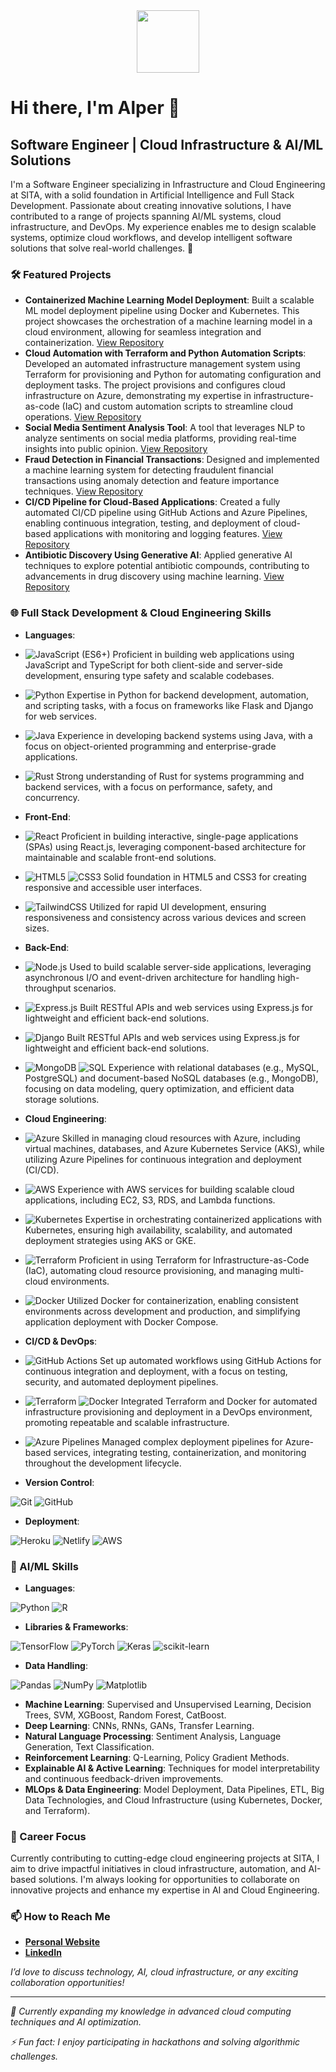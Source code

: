 <!--
**artificialvirus/artificialvirus** is a ✨ _special_ ✨ repository because its `README.md` (this file) appears on your GitHub profile.

Here are some ideas to get you started:

- 🔭 I’m currently working on ...
- 🌱 I’m currently learning ...
- 👯 I’m looking to collaborate on ...
- 🤔 I’m looking for help with ...
- 💬 Ask me about ...
- 📫 How to reach me: ...
- 😄 Pronouns: ...
- ⚡ Fun fact: ...
-->

<div id="header" align="center">
  <img src="https://media.giphy.com/media/YYW0hHizzIOrlhimPG/giphy.gif" width="100"/>
</div>

# Hi there, I'm Alper 👋

## Software Engineer | Cloud Infrastructure & AI/ML Solutions

I'm a Software Engineer specializing in Infrastructure and Cloud Engineering at SITA, with a solid foundation in Artificial Intelligence and Full Stack Development. Passionate about creating innovative solutions, I have contributed to a range of projects spanning AI/ML systems, cloud infrastructure, and DevOps. My experience enables me to design scalable systems, optimize cloud workflows, and develop intelligent software solutions that solve real-world challenges. 🚀

### 🛠️ Featured Projects

- **Containerized Machine Learning Model Deployment**: Built a scalable ML model deployment pipeline using Docker and Kubernetes. This project showcases the orchestration of a machine learning model in a cloud environment, allowing for seamless integration and containerization. [View Repository](https://github.com/artificialvirus/)
- **Cloud Automation with Terraform and Python Automation Scripts**: Developed an automated infrastructure management system using Terraform for provisioning and Python for automating configuration and deployment tasks. The project provisions and configures cloud infrastructure on Azure, demonstrating my expertise in infrastructure-as-code (IaC) and custom automation scripts to streamline cloud operations. [View Repository](https://github.com/artificialvirus/)
- **Social Media Sentiment Analysis Tool**: A tool that leverages NLP to analyze sentiments on social media platforms, providing real-time insights into public opinion. [View Repository](https://github.com/artificialvirus/)
- **Fraud Detection in Financial Transactions**: Designed and implemented a machine learning system for detecting fraudulent financial transactions using anomaly detection and feature importance techniques. [View Repository](https://github.com/artificialvirus/)
- **CI/CD Pipeline for Cloud-Based Applications**: Created a fully automated CI/CD pipeline using GitHub Actions and Azure Pipelines, enabling continuous integration, testing, and deployment of cloud-based applications with monitoring and logging features. [View Repository](https://github.com/artificialvirus/)
- **Antibiotic Discovery Using Generative AI**: Applied generative AI techniques to explore potential antibiotic compounds, contributing to advancements in drug discovery using machine learning. [View Repository](https://github.com/artificialvirus/)

### 🌐 Full Stack Development & Cloud Engineering Skills

- **Languages**:

- ![JavaScript (ES6+)](https://img.shields.io/badge/-JavaScript-F7DF1E?style=flat&logo=javascript&logoColor=black) Proficient in building web applications using JavaScript and TypeScript for both client-side and server-side development, ensuring type safety and scalable codebases.

- ![Python](https://img.shields.io/badge/-Python-3776AB?style=flat&logo=python&logoColor=white) Expertise in Python for backend development, automation, and scripting tasks, with a focus on frameworks like Flask and Django for web services.

- ![Java](https://img.shields.io/badge/-Java-007396?style=flat&logo=java&logoColor=white) Experience in developing backend systems using Java, with a focus on object-oriented programming and enterprise-grade applications.

- ![Rust](https://img.shields.io/badge/-Rust-000000?style=flat&logo=rust&logoColor=white) Strong understanding of Rust for systems programming and backend services, with a focus on performance, safety, and concurrency.

- **Front-End**:

- ![React](https://img.shields.io/badge/-React-61DAFB?style=flat&logo=react&logoColor=black) Proficient in building interactive, single-page applications (SPAs) using React.js, leveraging component-based architecture for maintainable and scalable front-end solutions.

- ![HTML5](https://img.shields.io/badge/-HTML5-E34F26?style=flat&logo=html5&logoColor=white) ![CSS3](https://img.shields.io/badge/-CSS3-1572B6?style=flat&logo=css3&logoColor=white) Solid foundation in HTML5 and CSS3 for creating responsive and accessible user interfaces.

- ![TailwindCSS](https://img.shields.io/badge/-TailwindCSS-7952B3?style=flat&logo=bootstrap&logoColor=white) Utilized for rapid UI development, ensuring responsiveness and consistency across various devices and screen sizes.

- **Back-End**:

- ![Node.js](https://img.shields.io/badge/-Node.js-339933?style=flat&logo=nodedotjs&logoColor=white) Used to build scalable server-side applications, leveraging asynchronous I/O and event-driven architecture for handling high-throughput scenarios.

- ![Express.js](https://img.shields.io/badge/-Express.js-000000?style=flat&logo=express&logoColor=white) Built RESTful APIs and web services using Express.js for lightweight and efficient back-end solutions.

- ![Django](https://img.shields.io/badge/-Django-092E20?style=flat&logo=django&logoColor=white) Built RESTful APIs and web services using Express.js for lightweight and efficient back-end solutions.

- ![MongoDB](https://img.shields.io/badge/-MongoDB-47A248?style=flat&logo=mongodb&logoColor=white ) ![SQL](https://img.shields.io/badge/-SQL-4479A1?style=flat&logo=mysql&logoColor=white) Experience with relational databases (e.g., MySQL, PostgreSQL) and document-based NoSQL databases (e.g., MongoDB), focusing on data modeling, query optimization, and efficient data storage solutions.

- **Cloud Engineering**:

- ![Azure](https://img.shields.io/badge/-Azure-0078D4?style=flat&logo=microsoftazure&logoColor=white) Skilled in managing cloud resources with Azure, including virtual machines, databases, and Azure Kubernetes Service (AKS), while utilizing Azure Pipelines for continuous integration and deployment (CI/CD).

- ![AWS](https://img.shields.io/badge/-AWS-232F3E?style=flat&logo=amazonaws&logoColor=white) Experience with AWS services for building scalable cloud applications, including EC2, S3, RDS, and Lambda functions.

- ![Kubernetes](https://img.shields.io/badge/-Kubernetes-326CE5?style=flat&logo=kubernetes&logoColor=white) Expertise in orchestrating containerized applications with Kubernetes, ensuring high availability, scalability, and automated deployment strategies using AKS or GKE.

- ![Terraform](https://img.shields.io/badge/-Terraform-7B42BC?style=flat&logo=terraform&logoColor=white) Proficient in using Terraform for Infrastructure-as-Code (IaC), automating cloud resource provisioning, and managing multi-cloud environments.

- ![Docker](https://img.shields.io/badge/-Docker-2496ED?style=flat&logo=docker&logoColor=white) Utilized Docker for containerization, enabling consistent environments across development and production, and simplifying application deployment with Docker Compose.

- **CI/CD & DevOps**:

- ![GitHub Actions](https://img.shields.io/badge/-GitHub%20Actions-2088FF?style=flat&logo=github-actions&logoColor=white) Set up automated workflows using GitHub Actions for continuous integration and deployment, with a focus on testing, security, and automated deployment pipelines.

- ![Terraform](https://img.shields.io/badge/-Terraform-7B42BC?style=flat&logo=terraform&logoColor=white) ![Docker](https://img.shields.io/badge/-Docker-2496ED?style=flat&logo=docker&logoColor=white) Integrated Terraform and Docker for automated infrastructure provisioning and deployment in a DevOps environment, promoting repeatable and scalable infrastructure.

- ![Azure Pipelines](https://img.shields.io/badge/-Azure%20Pipelines-2560E0?style=flat&logo=azure-pipelines&logoColor=white) Managed complex deployment pipelines for Azure-based services, integrating testing, containerization, and monitoring throughout the development lifecycle.


- **Version Control**:

![Git](https://img.shields.io/badge/-Git-F05032?style=flat&logo=git&logoColor=white) 
![GitHub](https://img.shields.io/badge/-GitHub-181717?style=flat&logo=github&logoColor=white)

- **Deployment**:

![Heroku](https://img.shields.io/badge/-Heroku-430098?style=flat&logo=heroku&logoColor=white)
![Netlify](https://img.shields.io/badge/-Netlify-00C7B7?style=flat&logo=netlify&logoColor=white)
![AWS](https://img.shields.io/badge/-AWS-232F3E?style=flat&logo=amazonaws&logoColor=white)


### 🤖 AI/ML Skills

- **Languages**:

![Python](https://img.shields.io/badge/-Python-3776AB?style=flat&logo=python&logoColor=white)
![R](https://img.shields.io/badge/-R-276DC3?style=flat&logo=r&logoColor=white)

- **Libraries & Frameworks**:

![TensorFlow](https://img.shields.io/badge/-TensorFlow-FF6F00?style=flat&logo=tensorflow&logoColor=white)
![PyTorch](https://img.shields.io/badge/-PyTorch-EE4C2C?style=flat&logo=pytorch&logoColor=white)
![Keras](https://img.shields.io/badge/-Keras-D00000?style=flat&logo=keras&logoColor=white)
![scikit-learn](https://img.shields.io/badge/-scikit_learn-F7931E?style=flat&logo=scikit-learn&logoColor=white)

- **Data Handling**:

![Pandas](https://img.shields.io/badge/-Pandas-150458?style=flat&logo=pandas&logoColor=white)
![NumPy](https://img.shields.io/badge/-NumPy-013243?style=flat&logo=numpy&logoColor=white)
![Matplotlib](https://img.shields.io/badge/-Matplotlib-FF6F00?style=flat&logo=matplotlib&logoColor=white)


- **Machine Learning**: Supervised and Unsupervised Learning, Decision Trees, SVM, XGBoost, Random Forest, CatBoost.
- **Deep Learning**: CNNs, RNNs, GANs, Transfer Learning.
- **Natural Language Processing**: Sentiment Analysis, Language Generation, Text Classification.
- **Reinforcement Learning**: Q-Learning, Policy Gradient Methods.
- **Explainable AI & Active Learning**: Techniques for model interpretability and continuous feedback-driven improvements.
- **MLOps & Data Engineering**: Model Deployment, Data Pipelines, ETL, Big Data Technologies, and Cloud Infrastructure (using Kubernetes, Docker, and Terraform).


### 🚀 Career Focus

Currently contributing to cutting-edge cloud engineering projects at SITA, I aim to drive impactful initiatives in cloud infrastructure, automation, and AI-based solutions. I'm always looking for opportunities to collaborate on innovative projects and enhance my expertise in AI and Cloud Engineering.


### 📫 How to Reach Me

- **[Personal Website](https://alperonder.dev)**
- **[LinkedIn](https://www.linkedin.com/in/alper-onder-dev)**

*I’d love to discuss technology, AI, cloud infrastructure, or any exciting collaboration opportunities!*


---

*🌱 Currently expanding my knowledge in advanced cloud computing techniques and AI optimization.*

*⚡ Fun fact: I enjoy participating in hackathons and solving algorithmic challenges.*
